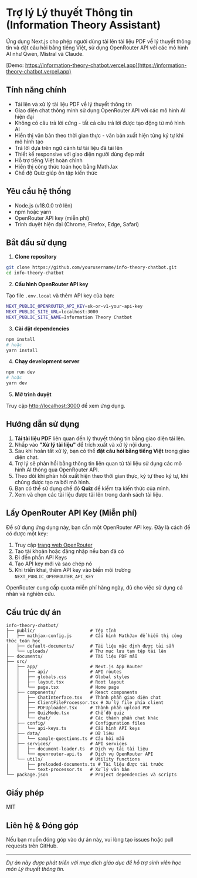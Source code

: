 # Trợ lý Lý thuyết Thông tin (Information Theory Assistant)

Ứng dụng Next.js cho phép người dùng tải lên tài liệu PDF về lý thuyết thông tin và đặt câu hỏi bằng tiếng Việt, sử dụng OpenRouter API với các mô hình AI như Qwen, Mistral và Claude.

[Demo: https://information-theory-chatbot.vercel.app](https://information-theory-chatbot.vercel.app)

## Tính năng chính

- Tải lên và xử lý tài liệu PDF về lý thuyết thông tin
- Giao diện chat thông minh sử dụng OpenRouter API với các mô hình AI hiện đại
- Không có câu trả lời cứng - tất cả câu trả lời được tạo động từ mô hình AI
- Hiển thị văn bản theo thời gian thực - văn bản xuất hiện từng ký tự khi mô hình tạo
- Trả lời dựa trên ngữ cảnh từ tài liệu đã tải lên
- Thiết kế responsive với giao diện người dùng đẹp mắt
- Hỗ trợ tiếng Việt hoàn chỉnh
- Hiển thị công thức toán học bằng MathJax
- Chế độ Quiz giúp ôn tập kiến thức

## Yêu cầu hệ thống

- Node.js (v18.0.0 trở lên)
- npm hoặc yarn
- OpenRouter API key (miễn phí)
- Trình duyệt hiện đại (Chrome, Firefox, Edge, Safari)

## Bắt đầu sử dụng

1. **Clone repository**

```bash
git clone https://github.com/yourusername/info-theory-chatbot.git
cd info-theory-chatbot
```

2. **Cấu hình OpenRouter API key**

Tạo file `.env.local` và thêm API key của bạn:

```bash
NEXT_PUBLIC_OPENROUTER_API_KEY=sk-or-v1-your-api-key
NEXT_PUBLIC_SITE_URL=localhost:3000
NEXT_PUBLIC_SITE_NAME=Information Theory Chatbot
```

3. **Cài đặt dependencies**

```bash
npm install
# hoặc
yarn install
```

4. **Chạy development server**

```bash
npm run dev
# hoặc
yarn dev
```

5. **Mở trình duyệt**

Truy cập [http://localhost:3000](http://localhost:3000) để xem ứng dụng.

## Hướng dẫn sử dụng

1. **Tải tài liệu PDF** liên quan đến lý thuyết thông tin bằng giao diện tải lên.
2. Nhấp vào **"Xử lý tài liệu"** để trích xuất và xử lý nội dung.
3. Sau khi hoàn tất xử lý, bạn có thể **đặt câu hỏi bằng tiếng Việt** trong giao diện chat.
4. Trợ lý sẽ phản hồi bằng thông tin liên quan từ tài liệu sử dụng các mô hình AI thông qua OpenRouter API.
5. Theo dõi khi phản hồi xuất hiện theo thời gian thực, ký tự theo ký tự, khi chúng được tạo ra bởi mô hình.
6. Bạn có thể sử dụng chế độ **Quiz** để kiểm tra kiến thức của mình.
7. Xem và chọn các tài liệu được tải lên trong danh sách tài liệu.

## Lấy OpenRouter API Key (Miễn phí)

Để sử dụng ứng dụng này, bạn cần một OpenRouter API key. Đây là cách để có được một key:

1. Truy cập [trang web OpenRouter](https://openrouter.ai)
2. Tạo tài khoản hoặc đăng nhập nếu bạn đã có
3. Đi đến phần API Keys
4. Tạo API key mới và sao chép nó
5. Khi triển khai, thêm API key vào biến môi trường `NEXT_PUBLIC_OPENROUTER_API_KEY`

OpenRouter cung cấp quota miễn phí hàng ngày, đủ cho việc sử dụng cá nhân và nghiên cứu.

## Cấu trúc dự án

```plaintext
info-theory-chatbot/
├── public/                     # Tệp tĩnh
│   ├── mathjax-config.js       # Cấu hình MathJax để hiển thị công thức toán học
│   ├── default-documents/      # Tài liệu mặc định được tải sẵn
│   └── uploads/                # Thư mục lưu tạm tệp tải lên
├── documents/                  # Tài liệu PDF mẫu
├── src/
│   ├── app/                    # Next.js App Router
│   │   ├── api/                # API routes
│   │   ├── globals.css         # Global styles
│   │   ├── layout.tsx          # Root layout
│   │   └── page.tsx            # Home page
│   ├── components/             # React components
│   │   ├── ChatInterface.tsx   # Thành phần giao diện chat
│   │   ├── ClientFileProcessor.tsx # Xử lý file phía client
│   │   ├── PDFUploader.tsx     # Thành phần upload PDF
│   │   ├── QuizMode.tsx        # Chế độ quiz
│   │   └── chat/               # Các thành phần chat khác
│   ├── config/                 # Configuration files
│   │   └── api-keys.ts         # Cấu hình API keys
│   ├── data/                   # Dữ liệu
│   │   └── sample-questions.ts # Câu hỏi mẫu
│   ├── services/               # API services
│   │   ├── document-loader.ts  # Dịch vụ tải tài liệu
│   │   └── openrouter-api.ts   # Dịch vụ OpenRouter API
│   └── utils/                  # Utility functions
│       ├── preloaded-documents.ts # Tài liệu được tải trước
│       └── text-processor.ts   # Xử lý văn bản
└── package.json                # Project dependencies và scripts
```

## Giấy phép

MIT

## Liên hệ & Đóng góp

Nếu bạn muốn đóng góp vào dự án này, vui lòng tạo issues hoặc pull requests trên GitHub.

---

*Dự án này được phát triển với mục đích giáo dục để hỗ trợ sinh viên học môn Lý thuyết thông tin.*
